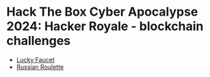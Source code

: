 # Hack The Box Cyber Apocalypse 2024: Hacker Royale - blockchain challenges

- [Lucky Faucet](Lucky-Faucet)
- [Russian Roulette](Russian-Roulette)